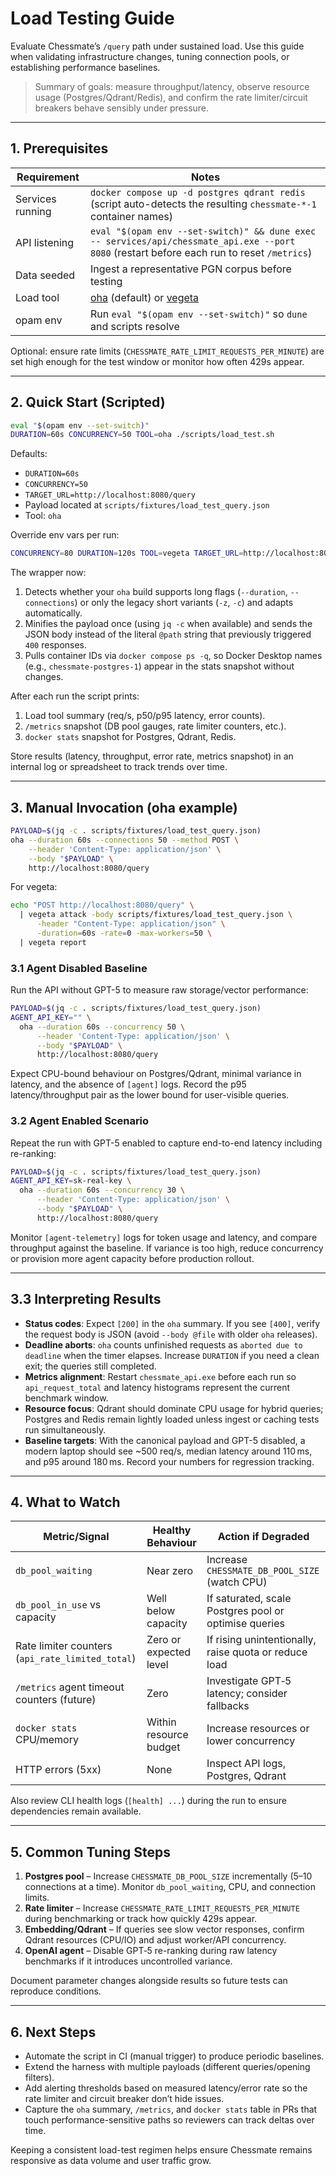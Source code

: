 # Load Testing Guide

Evaluate Chessmate’s `/query` path under sustained load. Use this guide when validating infrastructure changes, tuning connection pools, or establishing performance baselines.

> Summary of goals: measure throughput/latency, observe resource usage (Postgres/Qdrant/Redis), and confirm the rate limiter/circuit breakers behave sensibly under pressure.

---

## 1. Prerequisites

| Requirement | Notes |
| --- | --- |
| Services running | `docker compose up -d postgres qdrant redis` (script auto-detects the resulting `chessmate-*-1` container names) |
| API listening | `eval "$(opam env --set-switch)" && dune exec -- services/api/chessmate_api.exe --port 8080` (restart before each run to reset `/metrics`) |
| Data seeded | Ingest a representative PGN corpus before testing |
| Load tool | [oha](https://github.com/hatoo/oha) (default) or [vegeta](https://github.com/tsenart/vegeta) |
| opam env | Run `eval "$(opam env --set-switch)"` so `dune` and scripts resolve |

Optional: ensure rate limits (`CHESSMATE_RATE_LIMIT_REQUESTS_PER_MINUTE`) are set high enough for the test window or monitor how often 429s appear.

---

## 2. Quick Start (Scripted)

```sh
eval "$(opam env --set-switch)"
DURATION=60s CONCURRENCY=50 TOOL=oha ./scripts/load_test.sh
```

Defaults:
- `DURATION=60s`
- `CONCURRENCY=50`
- `TARGET_URL=http://localhost:8080/query`
- Payload located at `scripts/fixtures/load_test_query.json`
- Tool: `oha`

Override env vars per run:
```sh
CONCURRENCY=80 DURATION=120s TOOL=vegeta TARGET_URL=http://localhost:8080/query   ./scripts/load_test.sh
```

The wrapper now:
1. Detects whether your `oha` build supports long flags (`--duration`, `--connections`) or only the legacy short variants (`-z`, `-c`) and adapts automatically.
2. Minifies the payload once (using `jq -c` when available) and sends the JSON body instead of the literal `@path` string that previously triggered `400` responses.
3. Pulls container IDs via `docker compose ps -q`, so Docker Desktop names (e.g., `chessmate-postgres-1`) appear in the stats snapshot without changes.

After each run the script prints:
1. Load tool summary (req/s, p50/p95 latency, error counts).
2. `/metrics` snapshot (DB pool gauges, rate limiter counters, etc.).
3. `docker stats` snapshot for Postgres, Qdrant, Redis.

Store results (latency, throughput, error rate, metrics snapshot) in an internal log or spreadsheet to track trends over time.

---

## 3. Manual Invocation (oha example)

```sh
PAYLOAD=$(jq -c . scripts/fixtures/load_test_query.json)
oha --duration 60s --connections 50 --method POST \
    --header 'Content-Type: application/json' \
    --body "$PAYLOAD" \
    http://localhost:8080/query
```

For vegeta:
```sh
echo "POST http://localhost:8080/query" \
  | vegeta attack -body scripts/fixtures/load_test_query.json \
      -header "Content-Type: application/json" \
      -duration=60s -rate=0 -max-workers=50 \
  | vegeta report
```

### 3.1 Agent Disabled Baseline

Run the API without GPT-5 to measure raw storage/vector performance:

```sh
PAYLOAD=$(jq -c . scripts/fixtures/load_test_query.json)
AGENT_API_KEY="" \
  oha --duration 60s --concurrency 50 \
      --header 'Content-Type: application/json' \
      --body "$PAYLOAD" \
      http://localhost:8080/query
```

Expect CPU-bound behaviour on Postgres/Qdrant, minimal variance in latency, and the absence of `[agent]` logs. Record the p95 latency/throughput pair as the lower bound for user-visible queries.

### 3.2 Agent Enabled Scenario

Repeat the run with GPT-5 enabled to capture end-to-end latency including re-ranking:

```sh
PAYLOAD=$(jq -c . scripts/fixtures/load_test_query.json)
AGENT_API_KEY=sk-real-key \
  oha --duration 60s --concurrency 30 \
      --header 'Content-Type: application/json' \
      --body "$PAYLOAD" \
      http://localhost:8080/query
```

Monitor `[agent-telemetry]` logs for token usage and latency, and compare throughput against the baseline. If variance is too high, reduce concurrency or provision more agent capacity before production rollout.

---

## 3.3 Interpreting Results

- **Status codes**: Expect `[200]` in the `oha` summary. If you see `[400]`, verify the request body is JSON (avoid `--body @file` with older `oha` releases).
- **Deadline aborts**: `oha` counts unfinished requests as `aborted due to deadline` when the timer elapses. Increase `DURATION` if you need a clean exit; the queries still completed.
- **Metrics alignment**: Restart `chessmate_api.exe` before each run so `api_request_total` and latency histograms represent the current benchmark window.
- **Resource focus**: Qdrant should dominate CPU usage for hybrid queries; Postgres and Redis remain lightly loaded unless ingest or caching tests run simultaneously.
- **Baseline targets**: With the canonical payload and GPT-5 disabled, a modern laptop should see ~500 req/s, median latency around 110 ms, and p95 around 180 ms. Record your numbers for regression tracking.

---

## 4. What to Watch

| Metric/Signal | Healthy Behaviour | Action if Degraded |
| --- | --- | --- |
| `db_pool_waiting` | Near zero | Increase `CHESSMATE_DB_POOL_SIZE` (watch CPU) |
| `db_pool_in_use` vs capacity | Well below capacity | If saturated, scale Postgres pool or optimise queries |
| Rate limiter counters (`api_rate_limited_total`) | Zero or expected level | If rising unintentionally, raise quota or reduce load |
| `/metrics` agent timeout counters (future) | Zero | Investigate GPT‑5 latency; consider fallbacks |
| `docker stats` CPU/memory | Within resource budget | Increase resources or lower concurrency |
| HTTP errors (5xx) | None | Inspect API logs, Postgres, Qdrant |

Also review CLI health logs (`[health] ...`) during the run to ensure dependencies remain available.

---

## 5. Common Tuning Steps

1. **Postgres pool** – Increase `CHESSMATE_DB_POOL_SIZE` incrementally (5–10 connections at a time). Monitor `db_pool_waiting`, CPU, and connection limits.
2. **Rate limiter** – Increase `CHESSMATE_RATE_LIMIT_REQUESTS_PER_MINUTE` during benchmarking or track how quickly 429s appear.
3. **Embedding/Qdrant** – If queries see slow vector responses, confirm Qdrant resources (CPU/IO) and adjust worker/API concurrency.
4. **OpenAI agent** – Disable GPT‑5 re-ranking during raw latency benchmarks if it introduces uncontrolled variance.

Document parameter changes alongside results so future tests can reproduce conditions.

---

## 6. Next Steps

- Automate the script in CI (manual trigger) to produce periodic baselines.
- Extend the harness with multiple payloads (different queries/opening filters).
- Add alerting thresholds based on measured latency/error rate so the rate limiter and circuit breaker don’t hide issues.
- Capture the `oha` summary, `/metrics`, and `docker stats` table in PRs that touch performance-sensitive paths so reviewers can track deltas over time.

Keeping a consistent load-test regimen helps ensure Chessmate remains responsive as data volume and user traffic grow.
